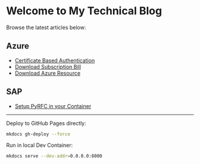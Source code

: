 # Welcome to My Technical Blog

Browse the latest articles below:

## Azure
- [Certificate Based Authentication](azure-ad-certificate.md)
- [Download Subscription Bill](azure-billing.md)
- [Download Azure Resource](azure-resources.md)

## SAP
- [Setup PyRFC in your Container](sap-rfc-python-container.md)

---

Deploy to GitHub Pages directly:
```bash
mkdocs gh-deploy --force
```

Run in local Dev Container:
```bash
mkdocs serve --dev-addr=0.0.0.0:8000
```
